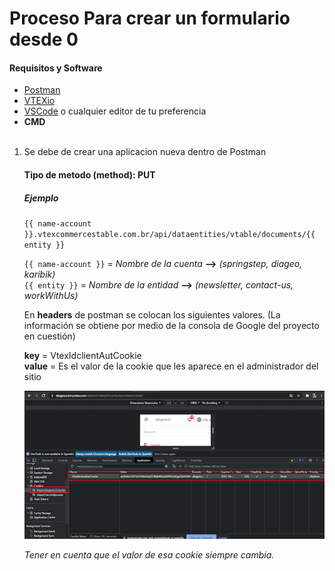 # Proceso Para crear un formulario desde 0

#### Requisitos y Software

- [Postman](https://www.postman.com/downloads/?utm_source=postman-home)
- [VTEXio](https://developers.vtex.com/vtex-developer-docs/docs/welcome)
- [VSCode](https://code.visualstudio.com/) o cualquier editor de tu preferencia
- **CMD**<br /><br />

1. Se debe de crear una aplicacion nueva dentro de Postman<br />
    #### Tipo de metodo (method): PUT
  
    ##### Ejemplo
  
    `{{ name-account }}.vtexcommercestable.com.br/api/dataentities/vtable/documents/{{ entity }}`
  
    `{{ name-account }}`  = _Nombre de la cuenta_ **-->** *(springstep, diageo, karibik)* <br />
    `{{ entity }}`        = _Nombre de la entidad_ **-->** *(newsletter, contact-us, workWithUs)*
  
    En **headers** de postman se colocan los siguientes valores. (La información se obtiene por medio de la consola de Google del proyecto en cuestión)
  
    **key**   = VtexIdclientAutCookie <br />
    **value** = Es el valor de la cookie que les aparece en el administrador del sitio
  
    ![](https://github.com/DavidTorresBrandlive/more-docs/blob/master/assets/console-api.png?raw=true)
  
    *Tener en cuenta que el valor de esa cookie siempre cambia.*
